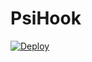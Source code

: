 

PsiHook
===========

[![Deploy](https://www.herokucdn.com/deploy/button.svg)](https://heroku.com/deploy)

